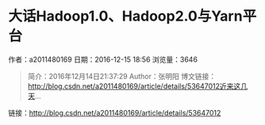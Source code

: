 # 大话Hadoop1.0、Hadoop2.0与Yarn平台
作者：a2011480169
日期：2016-12-15 18:56
浏览量：3646
> 简介：2016年12月14日21:37:29 
Author：张明阳 
博文链接：http://blog.csdn.net/a2011480169/article/details/53647012近来这几天...

 链接：http://blog.csdn.net/a2011480169/article/details/53647012

